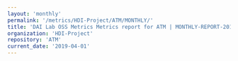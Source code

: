 ```yaml
---
layout: 'monthly'
permalink: '/metrics/HDI-Project/ATM/MONTHLY/'
title: 'DAI Lab OSS Metrics Metrics report for ATM | MONTHLY-REPORT-2019-04-01'
organization: 'HDI-Project'
repository: 'ATM'
current_date: '2019-04-01'
---
```

